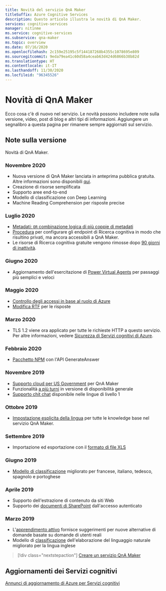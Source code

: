 ```yaml
---
title: Novità del servizio QnA Maker
titleSuffix: Azure Cognitive Services
description: Questo articolo illustra le novità di QnA Maker.
services: cognitive-services
manager: nitinme
ms.service: cognitive-services
ms.subservice: qna-maker
ms.topic: overview
ms.date: 07/16/2020
ms.openlocfilehash: 2c159e25195c5f144187268b4355c1078695e809
ms.sourcegitcommit: 9eda79ea41c60d58a4ceab63d424d6866b38b82d
ms.translationtype: HT
ms.contentlocale: it-IT
ms.lasthandoff: 11/30/2020
ms.locfileid: "96345526"
---
```

# <a name="whats-new-in-qna-maker"></a>Novità di QnA Maker

Ecco cosa c'è di nuovo nel servizio. Le novità possono includere note sulla versione, video, post di blog e altri tipi di informazioni. Aggiungere un segnalibro a questa pagina per rimanere sempre aggiornati sul servizio.

## <a name="release-notes"></a>Note sulla versione

Novità di QnA Maker.

### <a name="november-2020"></a>Novembre 2020

* Nuova versione di QnA Maker lanciata in anteprima pubblica gratuita. Altre informazioni sono disponibili [qui](https://techcommunity.microsoft.com/t5/azure-ai/introducing-qna-maker-managed-now-in-public-preview/ba-p/1845575).
* Creazione di risorse semplificata
* Supporto aree end-to-end
* Modello di classificazione con Deep Learning
* Machine Reading Comprehension per risposte precise
  
### <a name="july-2020"></a>Luglio 2020

* [Metadati: `OR` combinazione logica di più coppie di metadati](how-to/metadata-generateanswer-usage.md#logical-or-using-strictfilterscompoundoperationtype-property)
* [Procedura](how-to/set-up-qnamaker-service-azure.md#configuring-cognitive-search-as-a-private-endpoint-inside-a-vnet) per configurare gli endpoint di Ricerca cognitiva in modo che risultino privati, ma ancora accessibili a QnA Maker.
* Le risorse di Ricerca cognitiva gratuite vengono rimosse dopo [90 giorni di inattività](how-to/set-up-qnamaker-service-azure.md#inactivity-policy-for-free-search-resources).

### <a name="june-2020"></a>Giugno 2020

* Aggiornamento dell'esercitazione di [Power Virtual Agents](tutorials/integrate-with-power-virtual-assistant-fallback-topic.md) per passaggi più semplici e veloci

### <a name="may-2020"></a>Maggio 2020

* [Controllo degli accessi in base al ruolo di Azure](concepts/role-based-access-control.md)
* [Modifica RTF](how-to/edit-knowledge-base.md#rich-text-editing-for-answer) per le risposte

### <a name="march-2020"></a>Marzo 2020

* TLS 1.2 viene ora applicato per tutte le richieste HTTP a questo servizio. Per altre informazioni, vedere [Sicurezza di Servizi cognitivi di Azure](../cognitive-services-security.md).

### <a name="february-2020"></a>Febbraio 2020

* [Pacchetto NPM](https://www.npmjs.com/package/@azure/cognitiveservices-qnamaker) con l'API GenerateAnswer

### <a name="november-2019"></a>Novembre 2019

* [Supporto cloud per US Government](../../azure-government/compare-azure-government-global-azure.md#guidance-for-developers) per QnA Maker
* Funzionalità [a più turni](./how-to/multiturn-conversation.md) in versione di disponibilità generale
* [Supporto chit chat](./how-to/chit-chat-knowledge-base.md#language-support) disponibile nelle lingue di livello 1

### <a name="october-2019"></a>Ottobre 2019

* [Impostazione esplicita della lingua](./index.yml) per tutte le knowledge base nel servizio QnA Maker.

### <a name="september-2019"></a>Settembre 2019

* Importazione ed esportazione con il [formato di file XLS](./index.yml)

### <a name="june-2019"></a>Giugno 2019

* [Modello di classificazione](concepts/query-knowledge-base.md#ranker-process) migliorato per francese, italiano, tedesco, spagnolo e portoghese

### <a name="april-2019"></a>Aprile 2019

* Supporto dell'estrazione di contenuto da siti Web
* Supporto dei [documenti di SharePoint](how-to/add-sharepoint-datasources.md) dall'accesso autenticato

### <a name="march-2019"></a>Marzo 2019

* L'[apprendimento attivo](how-to/improve-knowledge-base.md) fornisce suggerimenti per nuove alternative di domande basate su domande di utenti reali
* Modello di [classificazione](concepts/query-knowledge-base.md#ranker-process) dell'elaborazione del linguaggio naturale migliorato per la lingua inglese

> [!div class="nextstepaction"]
> [Creare un servizio QnA Maker](how-to/set-up-qnamaker-service-azure.md)

## <a name="cognitive-service-updates"></a>Aggiornamenti dei Servizi cognitivi

[Annunci di aggiornamento di Azure per Servizi cognitivi](https://azure.microsoft.com/updates/?product=cognitive-services)